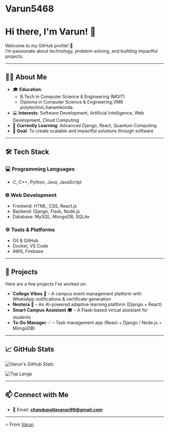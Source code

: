 # Varun5468
# Hi there, I'm Varun! 👋  

Welcome to my GitHub profile! 🚀  
I’m passionate about technology, problem-solving, and building impactful projects.  

---

## 👨‍🎓 About Me  
- 🎓 **Education**:  
  - B.Tech in Computer Science & Engineering (MGIT)  
  - Diploma in Computer Science & Engineering,VMR polytechnic,hanamkonda. 
- 💻 **Interests**: Software Development, Artificial Intelligence, Web Development, Cloud Computing  
- 🌱 **Currently Learning**: Advanced Django, React, Quantum Computing  
- 🎯 **Goal**: To create scalable and impactful solutions through software  

---

## 🛠️ Tech Stack  

### 💻 Programming Languages  
- C, C++, Python, Java, JavaScript  

### 🌐 Web Development  
- Frontend: HTML, CSS, React.js  
- Backend: Django, Flask, Node.js  
- Database: MySQL, MongoDB, SQLite  

### ⚙️ Tools & Platforms  
- Git & GitHub  
- Docker, VS Code  
- AWS, Firebase  

---

## 🚀 Projects  
Here are a few projects I’ve worked on:  
- **College Vibes** 🎉 – A campus event management platform with WhatsApp notifications & certificate generation  
- **Nextera** 📘 – An AI-powered adaptive learning platform (Django + React)  
- **Smart Campus Assistant** 🎓 – A Flask-based virtual assistant for students  
- **To-Do Manager** ✅ – Task management app (React + Django / Node.js + MongoDB)  

---

## 📈 GitHub Stats  
![Varun's GitHub Stats](https://github-readme-stats.vercel.app/api?username=Varun5468&show_icons=true&theme=radical&count_private=true)

![Top Langs](https://github-readme-stats.vercel.app/api/top-langs/?username=Varun5468&layout=compact&theme=radical)
 

---

## 📫 Connect with Me  
- 📧 Email: **chandupatlavarun99@gmail.com**  
---

⭐️ From [Varun](https://github.com/Varun5468)
